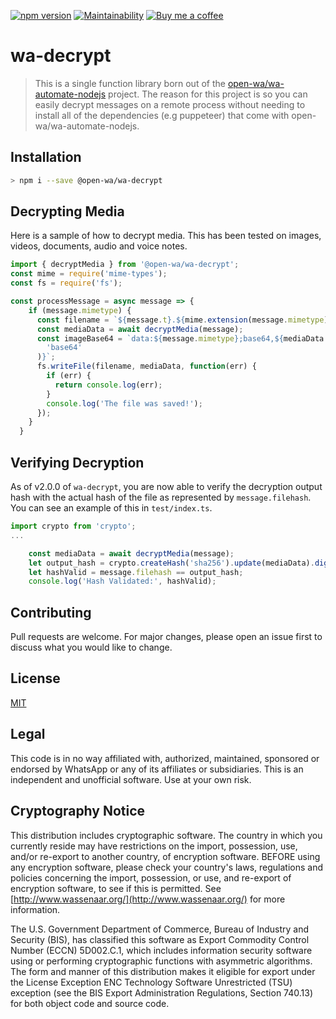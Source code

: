 [![npm version](https://img.shields.io/npm/v/@open-wa/wa-decrypt.svg?color=green)](https://www.npmjs.com/package/@open-wa/wa-decrypt)
[![Maintainability](https://api.codeclimate.com/v1/badges/a452db764ce137f35e99/maintainability)](https://codeclimate.com/github/smashah/wa-decrypt/maintainability)
[![Buy me a coffee][buymeacoffee-shield]][buymeacoffee]

# wa-decrypt

> This is a single function library born out of the [open-wa/wa-automate-nodejs](https://github.com/open-wa/wa-automate-nodejs) project. The reason for this project is so you can easily decrypt messages on a remote process without needing to install all of the dependencies (e.g puppeteer) that come with open-wa/wa-automate-nodejs.

## Installation

```bash
> npm i --save @open-wa/wa-decrypt
```

## Decrypting Media

Here is a sample of how to decrypt media. This has been tested on images, videos, documents, audio and voice notes.

```javascript
import { decryptMedia } from '@open-wa/wa-decrypt';
const mime = require('mime-types');
const fs = require('fs');

const processMessage = async message => {
    if (message.mimetype) {
      const filename = `${message.t}.${mime.extension(message.mimetype)}`;
      const mediaData = await decryptMedia(message);
      const imageBase64 = `data:${message.mimetype};base64,${mediaData.toString(
        'base64'
      )}`;
      fs.writeFile(filename, mediaData, function(err) {
        if (err) {
          return console.log(err);
        }
        console.log('The file was saved!');
      });
    }
  }
```

## Verifying Decryption

As of v2.0.0 of `wa-decrypt`, you are now able to verify the decryption output hash with the actual hash of the file as represented by `message.filehash`. You can see an example of this in `test/index.ts`.

```javascript
import crypto from 'crypto';
...

    const mediaData = await decryptMedia(message);
    let output_hash = crypto.createHash('sha256').update(mediaData).digest('base64');
    let hashValid = message.filehash == output_hash;
    console.log('Hash Validated:', hashValid);

```

## Contributing

Pull requests are welcome. For major changes, please open an issue first to discuss what you would like to change.

## License

[MIT](https://choosealicense.com/licenses/mit/)


## Legal

This code is in no way affiliated with, authorized, maintained, sponsored or endorsed by WhatsApp or any of its affiliates or subsidiaries. This is an independent and unofficial software. Use at your own risk.

## Cryptography Notice

This distribution includes cryptographic software. The country in which you currently reside may have restrictions on the import, possession, use, and/or re-export to another country, of encryption software. BEFORE using any encryption software, please check your country's laws, regulations and policies concerning the import, possession, or use, and re-export of encryption software, to see if this is permitted. See [http://www.wassenaar.org/](http://www.wassenaar.org/) for more information.

The U.S. Government Department of Commerce, Bureau of Industry and Security (BIS), has classified this software as Export Commodity Control Number (ECCN) 5D002.C.1, which includes information security software using or performing cryptographic functions with asymmetric algorithms. The form and manner of this distribution makes it eligible for export under the License Exception ENC Technology Software Unrestricted (TSU) exception (see the BIS Export Administration Regulations, Section 740.13) for both object code and source code.

[buymeacoffee-shield]: https://www.buymeacoffee.com/assets/img/guidelines/download-assets-sm-2.svg
[buymeacoffee]: https://www.buymeacoffee.com/smashah